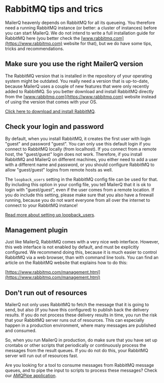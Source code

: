 # RabbitMQ tips and trics

MailerQ heavenly depends on RabbitMQ for all its queueing. You therefore need a running RabbitMQ instance (or better: a cluster of instances) before you can start MailerQ. We do not intend to write a full installation guide for RabbitMQ here (you better check the [www.rabbitmq.com](https://www.rabbitmq.com) website for that), but we do have some tips, tricks and recommendations.

## Make sure you use the right MailerQ version

The RabbitMQ version that is installed in the repository of your operating system might be outdated. You really need a version that is up-to-date, because MailerQ uses a couple of new features that were only recently added to RabbitMQ. So you better download and install RabbitMQ directly from the [www.rabbitmq.com](https://www.rabbitmq.com) website instead of using the version that comes with your OS.

[Click here to download and install RabbitMQ](https://www.rabbitmq.com/download.html).

## Check your login and password

By default, when you install RabbitMQ, it creates the first user with login "guest" and password "guest". You can only use this default login if you connect to RabbitMQ locally (from localhost). If you connect from a remote host, the "guest/guest" login does not work. Therefore, if you install RabbitMQ and MailerQ on different machines, you either need to add a user with a different name and password, or you should configure RabbitMQ to allow "guest/guest" logins from remote hosts as well.

The `loopback_users` setting in the RabbitMQ config file can be used for that. By including this option in your config file, you tell MailerQ that it is ok to login with "guest/guest", even if the user comes from a remote location. If you do include this setting, please make sure that you also have a firewall running, because you do not want everyone from all over the internet to connect to your RabbitMQ instance!

[Read more about setting up loopback_users](https://www.rabbitmq.com/access-control.html).

## Management plugin

Just like MailerQ, RabbitMQ comes with a very nice web interface. However, this web interface is not enabled by default, and must be explicitly configured. We recommend doing this, because it is much easier to control RabbitMQ via a web browser, than with command line tools. You can find an article on the RabbitMQ website that explains how to do this:

[https://www.rabbitmq.com/management.html](https://www.rabbitmq.com/management.html)

## Don't run out of resources

MailerQ not only uses RabbitMQ to fetch the message that it is going to send, but also (if you have this configured) to publish back the delivery results. If you do not process these delivery results in time, you run the risk that your RabbitMQ server runs out of resources. This can especially happen in a production environment, where many messages are published and consumed.

So, when you run MailerQ in production, do make sure that you have set up crontabs or other scripts that periodically or continuously process the messages from the result queues. If you do not do this, your RabbitMQ server will run out of resources fast.

Are you looking for a tool to consume messages from RabbitMQ message queues, and to pipe the input to scripts to process these messages? Check our [AMQPipe application](https://www.amqpipe.com).
